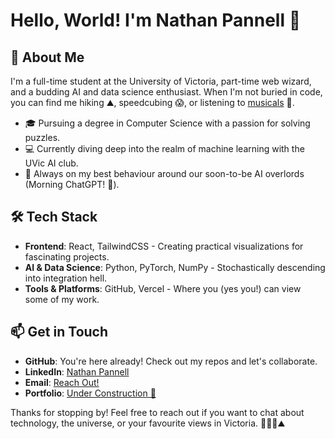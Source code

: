 # Hello, World! I'm Nathan Pannell 👋

## 🚀 About Me

I'm a full-time student at the University of Victoria, part-time web wizard, and a budding AI and data science enthusiast. When I'm not buried in code, you can find me hiking ⛰️, speedcubing 😱, or listening to [musicals](https://open.spotify.com/playlist/0ucUSWfbG0sMEirkLWeAXw?si=9a730b74e46b4eaf) 💃.

- 🎓 Pursuing a degree in Computer Science with a passion for solving puzzles.
- 💻 Currently diving deep into the realm of machine learning with the UVic AI club.
- 🤖 Always on my best behaviour around our soon-to-be AI overlords (Morning ChatGPT! 🫡).

## 🛠️ Tech Stack

- **Frontend**: React, TailwindCSS - Creating practical visualizations for fascinating projects.
- **AI & Data Science**: Python, PyTorch, NumPy - Stochastically descending into integration hell.
- **Tools & Platforms**: GitHub, Vercel - Where you (yes you!) can view some of my work.

## 📫 Get in Touch

- **GitHub**: You're here already! Check out my repos and let's collaborate.
- **LinkedIn**: [Nathan Pannell](https://www.linkedin.com/in/nathanpannell)
- **Email**: [Reach Out!](mailto:contact@nathanpannell.com)
- **Portfolio**: [Under Construction 🚧](https://nathanpannell.com) 

Thanks for stopping by! Feel free to reach out if you want to chat about technology, the universe, or your favourite views in Victoria. 🚀👨‍💻⛰️
